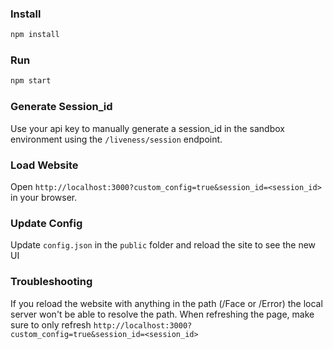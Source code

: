 ### Install
```bash
npm install
```

### Run
```bash
npm start
```

### Generate Session_id
Use your api key to manually generate a session_id in the sandbox environment using the `/liveness/session` endpoint. 


### Load Website
Open `http://localhost:3000?custom_config=true&session_id=<session_id>` in your browser.

### Update Config
Update `config.json` in the `public` folder and reload the site to see the new UI


### Troubleshooting
If you reload the website with anything in the path (/Face or /Error) the local server won't be able to resolve the path.
When refreshing the page, make sure to only refresh `http://localhost:3000?custom_config=true&session_id=<session_id>`